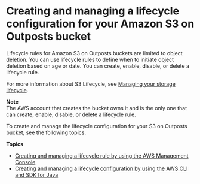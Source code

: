 # Creating and managing a lifecycle configuration for your Amazon S3 on Outposts bucket<a name="S3OutpostsLifecycleManaging"></a>

Lifecycle rules for Amazon S3 on Outposts buckets are limited to object deletion\. You can use lifecycle rules to define when to initiate object deletion based on age or date\. You can create, enable, disable, or delete a lifecycle rule\.

For more information about S3 Lifecycle, see [Managing your storage lifecycle](object-lifecycle-mgmt.md)\.

**Note**  
The AWS account that creates the bucket owns it and is the only one that can create, enable, disable, or delete a lifecycle rule\.

To create and manage the lifecycle configuration for your S3 on Outposts bucket, see the following topics\.

**Topics**
+ [Creating and managing a lifecycle rule by using the AWS Management Console](S3OutpostsLifecycleConsole.md)
+ [Creating and managing a lifecycle configuration by using the AWS CLI and SDK for Java](S3OutpostsLifecycleCLIJava.md)